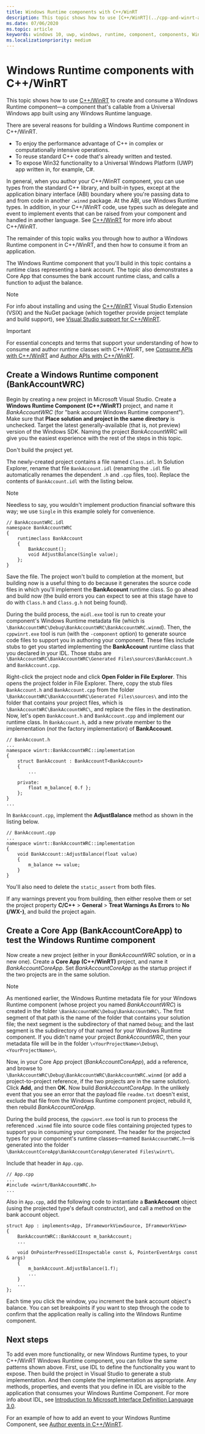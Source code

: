 ```yaml
---
title: Windows Runtime components with C++/WinRT
description: This topic shows how to use [C++/WinRT](../cpp-and-winrt-apis/intro-to-using-cpp-with-winrt.md) to create and consume a Windows Runtime component&mdash;a component that's callable from a Universal Windows app built using any Windows Runtime language.
ms.date: 07/06/2020
ms.topic: article
keywords: windows 10, uwp, windows, runtime, component, components, Windows Runtime Component, WRC, C++/WinRT
ms.localizationpriority: medium
---
```


# Windows Runtime components with C++/WinRT

This topic shows how to use [C++/WinRT](../cpp-and-winrt-apis/intro-to-using-cpp-with-winrt.md) to create and consume a Windows Runtime component&mdash;a component that's callable from a Universal Windows app built using any Windows Runtime language.

There are several reasons for building a Windows Runtime component in C++/WinRT.
- To enjoy the performance advantage of C++ in complex or computationally intensive operations.
- To reuse standard C++ code that's already written and tested.
- To expose Win32 functionality to a Universal Windows Platform (UWP) app written in, for example, C#.

In general, when you author your C++/WinRT component, you can use types from the standard C++ library, and built-in types, except at the application binary interface (ABI) boundary where you're passing data to and from code in another `.winmd` package. At the ABI, use Windows Runtime types. In addition, in your C++/WinRT code, use types such as delegate and event to implement events that can be raised from your component and handled in another language. See [C++/WinRT](../cpp-and-winrt-apis/intro-to-using-cpp-with-winrt.md) for more info about C++/WinRT.

The remainder of this topic walks you through how to author a Windows Runtime component in C++/WinRT, and then how to consume it from an application.

The Windows Runtime component that you'll build in this topic contains a runtime class representing a bank account. The topic also demonstrates a Core App that consumes the bank account runtime class, and calls a function to adjust the balance.

> [!NOTE]
> For info about installing and using the [C++/WinRT](../cpp-and-winrt-apis/intro-to-using-cpp-with-winrt.md) Visual Studio Extension (VSIX) and the NuGet package (which together provide project template and build support), see [Visual Studio support for C++/WinRT](../cpp-and-winrt-apis/intro-to-using-cpp-with-winrt.md#visual-studio-support-for-cwinrt-xaml-the-vsix-extension-and-the-nuget-package).

> [!IMPORTANT]
> For essential concepts and terms that support your understanding of how to consume and author runtime classes with C++/WinRT, see [Consume APIs with C++/WinRT](../cpp-and-winrt-apis/consume-apis.md) and [Author APIs with C++/WinRT](../cpp-and-winrt-apis/author-apis.md).

## Create a Windows Runtime component (BankAccountWRC)

Begin by creating a new project in Microsoft Visual Studio. Create a **Windows Runtime Component (C++/WinRT)** project, and name it *BankAccountWRC* (for "bank account Windows Runtime component"). Make sure that **Place solution and project in the same directory** is unchecked. Target the latest generally-available (that is, not preview) version of the Windows SDK. Naming the project *BankAccountWRC* will give you the easiest experience with the rest of the steps in this topic. 

Don't build the project yet.

The newly-created project contains a file named `Class.idl`. In Solution Explorer, rename that file `BankAccount.idl` (renaming the `.idl` file automatically renames the dependent `.h` and `.cpp` files, too). Replace the contents of `BankAccount.idl` with the listing below.

> [!NOTE]
> Needless to say, you wouldn't implement production financial software this way; we use `Single` in this example solely for convenience.

```idl
// BankAccountWRC.idl
namespace BankAccountWRC
{
    runtimeclass BankAccount
    {
        BankAccount();
        void AdjustBalance(Single value);
    };
}
```

Save the file. The project won't build to completion at the moment, but building now is a useful thing to do because it generates the source code files in which you'll implement the **BankAccount** runtime class. So go ahead and build now (the build errors you can expect to see at this stage have to do with `Class.h` and `Class.g.h` not being found).

During the build process, the `midl.exe` tool is run to create your component's Windows Runtime metadata file (which is `\BankAccountWRC\Debug\BankAccountWRC\BankAccountWRC.winmd`). Then, the `cppwinrt.exe` tool is run (with the `-component` option) to generate source code files to support you in authoring your component. These files include stubs to get you started implementing the **BankAccount** runtime class that you declared in your IDL. Those stubs are `\BankAccountWRC\BankAccountWRC\Generated Files\sources\BankAccount.h` and `BankAccount.cpp`.

Right-click the project node and click **Open Folder in File Explorer**. This opens the project folder in File Explorer. There, copy the stub files `BankAccount.h` and `BankAccount.cpp` from the folder `\BankAccountWRC\BankAccountWRC\Generated Files\sources\` and into the folder that contains your project files, which is `\BankAccountWRC\BankAccountWRC\`, and replace the files in the destination. Now, let's open `BankAccount.h` and `BankAccount.cpp` and implement our runtime class. In `BankAccount.h`, add a new private member to the implementation (*not* the factory implementation) of **BankAccount**.

```cppwinrt
// BankAccount.h
...
namespace winrt::BankAccountWRC::implementation
{
    struct BankAccount : BankAccountT<BankAccount>
    {
        ...

    private:
        float m_balance{ 0.f };
    };
}
...
```

In `BankAccount.cpp`, implement the **AdjustBalance** method as shown in the listing below.

```cppwinrt
// BankAccount.cpp
...
namespace winrt::BankAccountWRC::implementation
{
    void BankAccount::AdjustBalance(float value)
    {
        m_balance += value;
    }
}
```

You'll also need to delete the `static_assert` from both files.

If any warnings prevent you from building, then either resolve them or set the project property **C/C++** > **General** > **Treat Warnings As Errors** to **No (/WX-)**, and build the project again.

## Create a Core App (BankAccountCoreApp) to test the Windows Runtime component

Now create a new project (either in your *BankAccountWRC* solution, or in a new one). Create a **Core App (C++/WinRT)** project, and name it *BankAccountCoreApp*. Set *BankAccountCoreApp* as the startup project if the two projects are in the same solution.

> [!NOTE]
> As mentioned earlier, the Windows Runtime metadata file for your Windows Runtime component (whose project you named *BankAccountWRC*) is created in the folder `\BankAccountWRC\Debug\BankAccountWRC\`. The first segment of that path is the name of the folder that contains your solution file; the next segment is the subdirectory of that named `Debug`; and the last segment is the subdirectory of that named for your Windows Runtime component. If you didn't name your project *BankAccountWRC*, then your metadata file will be in the folder `\<YourProjectName>\Debug\<YourProjectName>\`.

Now, in your Core App project (*BankAccountCoreApp*), add a reference, and browse to `\BankAccountWRC\Debug\BankAccountWRC\BankAccountWRC.winmd` (or add a project-to-project reference, if the two projects are in the same solution). Click **Add**, and then **OK**. Now build *BankAccountCoreApp*. In the unlikely event that you see an error that the payload file `readme.txt` doesn't exist, exclude that file from the Windows Runtime component project, rebuild it, then rebuild *BankAccountCoreApp*.

During the build process, the `cppwinrt.exe` tool is run to process the referenced `.winmd` file into source code files containing projected types to support you in consuming your component. The header for the projected types for your component's runtime classes&mdash;named `BankAccountWRC.h`&mdash;is generated into the folder `\BankAccountCoreApp\BankAccountCoreApp\Generated Files\winrt\`.

Include that header in `App.cpp`.

```cppwinrt
// App.cpp
...
#include <winrt/BankAccountWRC.h>
...
```

Also in `App.cpp`, add the following code to instantiate a **BankAccount** object (using the projected type's default constructor), and call a method on the bank account object.

```cppwinrt
struct App : implements<App, IFrameworkViewSource, IFrameworkView>
{
    BankAccountWRC::BankAccount m_bankAccount;
    ...
    
    void OnPointerPressed(IInspectable const &, PointerEventArgs const & args)
    {
        m_bankAccount.AdjustBalance(1.f);
        ...
    }
    ...
};
```

Each time you click the window, you increment the bank account object's balance. You can set breakpoints if you want to step through the code to confirm that the application really is calling into the Windows Runtime component.

## Next steps

To add even more functionality, or new Windows Runtime types, to your C++/WinRT Windows Runtime component, you can follow the same patterns shown above. First, use IDL to define the functionality you want to expose. Then build the project in Visual Studio to generate a stub implementation. And then complete the implementation as appropriate. Any methods, properties, and events that you define in IDL are visible to the application that consumes your Windows Runtime Component. For more info about IDL, see [Introduction to Microsoft Interface Definition Language 3.0](/uwp/midl-3/intro).

For an example of how to add an event to your Windows Runtime Component, see [Author events in C++/WinRT](../cpp-and-winrt-apis/author-events.md).